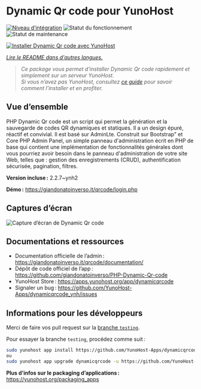 <!--
Nota bene : ce README est automatiquement généré par <https://github.com/YunoHost/apps/tree/master/tools/readme_generator>
Il NE doit PAS être modifié à la main.
-->

# Dynamic Qr code pour YunoHost

[![Niveau d’intégration](https://apps.yunohost.org/badge/integration/dynamicqrcode)](https://ci-apps.yunohost.org/ci/apps/dynamicqrcode/)
![Statut du fonctionnement](https://apps.yunohost.org/badge/state/dynamicqrcode)
![Statut de maintenance](https://apps.yunohost.org/badge/maintained/dynamicqrcode)

[![Installer Dynamic Qr code avec YunoHost](https://install-app.yunohost.org/install-with-yunohost.svg)](https://install-app.yunohost.org/?app=dynamicqrcode)

*[Lire le README dans d'autres langues.](./ALL_README.md)*

> *Ce package vous permet d’installer Dynamic Qr code rapidement et simplement sur un serveur YunoHost.*  
> *Si vous n’avez pas YunoHost, consultez [ce guide](https://yunohost.org/install) pour savoir comment l’installer et en profiter.*

## Vue d’ensemble

PHP Dynamic Qr code est un script qui permet la génération et la sauvegarde de codes QR dynamiques et statiques. Il a un design épuré, réactif et convivial. Il est basé sur AdminLte. Construit sur Bootstrap" et Core PHP Admin Panel, un simple panneau d'administration écrit en PHP de base qui contient une implémentation de fonctionnalités générales dont vous pourriez avoir besoin dans le panneau d'administration de votre site Web, telles que : gestion des enregistrements (CRUD), authentification sécurisée, pagination, filtres.

**Version incluse :** 2.2.7~ynh2

**Démo :** <https://giandonatoinverso.it/qrcode/login.php>

## Captures d’écran

![Capture d’écran de Dynamic Qr code](./doc/screenshots/screenshot.png)

## Documentations et ressources

- Documentation officielle de l’admin : <https://giandonatoinverso.it/qrcode/documentation/>
- Dépôt de code officiel de l’app : <https://github.com/giandonatoinverso/PHP-Dynamic-Qr-code>
- YunoHost Store : <https://apps.yunohost.org/app/dynamicqrcode>
- Signaler un bug : <https://github.com/YunoHost-Apps/dynamicqrcode_ynh/issues>

## Informations pour les développeurs

Merci de faire vos pull request sur la [branche `testing`](https://github.com/YunoHost-Apps/dynamicqrcode_ynh/tree/testing).

Pour essayer la branche `testing`, procédez comme suit :

```bash
sudo yunohost app install https://github.com/YunoHost-Apps/dynamicqrcode_ynh/tree/testing --debug
ou
sudo yunohost app upgrade dynamicqrcode -u https://github.com/YunoHost-Apps/dynamicqrcode_ynh/tree/testing --debug
```

**Plus d’infos sur le packaging d’applications :** <https://yunohost.org/packaging_apps>
